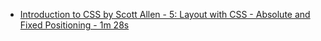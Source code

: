 - [Introduction to CSS by Scott Allen - 5: Layout with CSS - Absolute and Fixed Positioning - 1m 28s](https://app.pluralsight.com/player?course=css-intro&author=scott-allen&name=css-layout&clip=3&mode=live)
